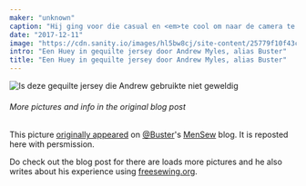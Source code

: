 ```yaml
---
maker: "unknown"
caption: "Hij ging voor die casual en <em>te cool om naar de camera te kijken</em> look."
date: "2017-12-11"
image: "https://cdn.sanity.io/images/hl5bw8cj/site-content/25779f10f43cc87d9d4e201248b2e1a4f9af9009-1403x1403.jpg"
intro: "Een Huey in gequilte jersey door Andrew Myles, alias Buster"
title: "Een Huey in gequilte jersey door Andrew Myles, alias Buster"
---
```


![Is deze gequilte jersey die Andrew gebruikte niet geweldig](https://posts.freesewing.org/uploads/quilted_jersey_huey_high_detail_20acdff4f5.jpg "Is deze gequilte jersey die Andrew gebruikte niet geweldig")

<Note>

###### More pictures and info in the original blog post
This picture 
[originally appeared](https://mensew.wordpress.com/2017/12/10/hugo-hoodie-freesewing-org/) 
on [@Buster](/users/Buster)'s [MenSew](https://mensew.wordpress.com/) blog. It is reposted here with persmission.

Do check out the blog post for there are loads more pictures and he also writes about his 
experience using [freesewing.org](/).

</Note>

